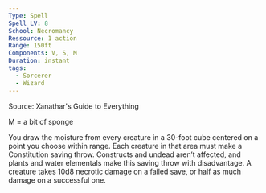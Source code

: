 ```yaml
---
Type: Spell
Spell LV: 8
School: Necromancy
Ressource: 1 action
Range: 150ft
Components: V, S, M
Duration: instant
tags:
  - Sorcerer
  - Wizard
---
```

Source: Xanathar's Guide to Everything

M = a bit of sponge

You draw the moisture from every creature in a 30-foot cube centered on a point you choose within range. Each creature in that area must make a Constitution saving throw. Constructs and undead aren’t affected, and plants and water elementals make this saving throw with disadvantage. A creature takes 10d8 necrotic damage on a failed save, or half as much damage on a successful one.